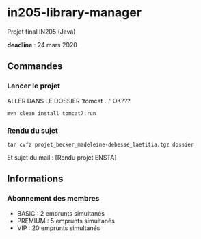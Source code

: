 # in205-library-manager
Projet final IN205 (Java)

**deadline** : 24 mars 2020

## Commandes

### Lancer le projet
ALLER DANS LE DOSSIER 'tomcat ...' OK???

```
mvn clean install tomcat7:run
```

### Rendu du sujet
```
tar cvfz projet_becker_madeleine-debesse_laetitia.tgz dossier
```

Et sujet du mail : [Rendu projet ENSTA]

## Informations

### Abonnement des membres

- BASIC : 2 emprunts simultanés
- PREMIUM : 5 emprunts simultanés
- VIP : 20 emprunts simultanés


